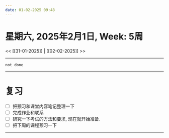 ```yaml
---
date: 01-02-2025 09:48
---
```

# 星期六, 2025年2月1日, Week: 5周 

<< [[31-01-2025]] | [[02-02-2025]] >>
***
```tasks
not done
```
---

# 复习

- [ ] 把预习和课堂内容笔记整理一下
- [ ] 完成作业和联系
- [ ] 研究一下考试的方法和要求, 现在就开始准备.
- [ ] 把下周的课程预习一下

***
